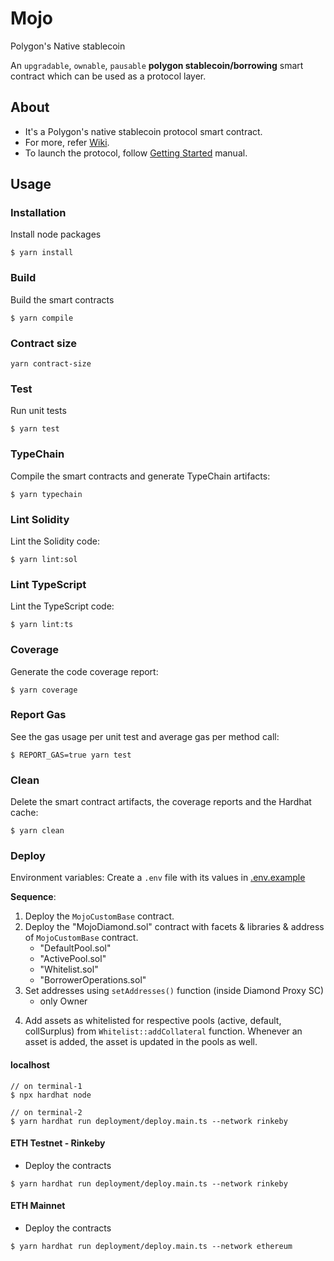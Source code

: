# Mojo

Polygon's Native stablecoin

An `upgradable`, `ownable`, `pausable` **polygon stablecoin/borrowing** smart contract which can be used as a protocol layer.

## About

- It's a Polygon's native stablecoin protocol smart contract.
- For more, refer [Wiki](./docs/wiki).
- To launch the protocol, follow [Getting Started](./docs/wiki/getting_started.md) manual.

## Usage

### Installation

Install node packages

```console
$ yarn install
```

### Build

Build the smart contracts

```console
$ yarn compile
```

### Contract size

```console
yarn contract-size
```

### Test

Run unit tests

```console
$ yarn test
```

### TypeChain

Compile the smart contracts and generate TypeChain artifacts:

```console
$ yarn typechain
```

### Lint Solidity

Lint the Solidity code:

```console
$ yarn lint:sol
```

### Lint TypeScript

Lint the TypeScript code:

```console
$ yarn lint:ts
```

### Coverage

Generate the code coverage report:

```console
$ yarn coverage
```

### Report Gas

See the gas usage per unit test and average gas per method call:

```console
$ REPORT_GAS=true yarn test
```

### Clean

Delete the smart contract artifacts, the coverage reports and the Hardhat cache:

```console
$ yarn clean
```

### Deploy

Environment variables: Create a `.env` file with its values in [.env.example](./.env.example)

**Sequence**:

1. Deploy the `MojoCustomBase` contract.
2. Deploy the "MojoDiamond.sol" contract with facets & libraries & address of `MojoCustomBase` contract.
   - "DefaultPool.sol"
   - "ActivePool.sol"
   - "Whitelist.sol"
   - "BorrowerOperations.sol"
3. Set addresses using `setAddresses()` function (inside Diamond Proxy SC)
   - only Owner

<!-- TODO: MojoCustomBase.sol to be either set as address inside the constructor of diamond. And then create a `checkContractOwner` modifier based function setMojoCustomBase() -->

4. Add assets as whitelisted for respective pools (active, default, <!-- stability, --> collSurplus) from `Whitelist::addCollateral` function. Whenever an asset is added, the asset is updated in the pools as well.

#### localhost

```console
// on terminal-1
$ npx hardhat node

// on terminal-2
$ yarn hardhat run deployment/deploy.main.ts --network rinkeby
```

#### ETH Testnet - Rinkeby

- Deploy the contracts

<!-- ```console
$ yarn hardhat deploy:LaunchMojo --network rinkeby
``` -->

```console
$ yarn hardhat run deployment/deploy.main.ts --network rinkeby
```

#### ETH Mainnet

- Deploy the contracts

<!-- ```console
$ yarn hardhat deploy:LaunchMojo --network ethereum
```
 -->

```console
$ yarn hardhat run deployment/deploy.main.ts --network ethereum
```

